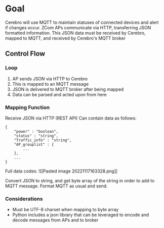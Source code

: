 # Goal
Cerebro will use MQTT to maintain statuses of connected devices and alert if changes occur.
ZCom APs communicate via HTTP, transferring JSON formatted information. 
This JSON data must be received by Cerebro, mapped to MQTT, and received by Cerebro's MQTT broker

## Control Flow
### Loop
1. AP sends JSON via HTTP to Cerebro
2. This is mapped to an MQTT message
3. JSON is delivered to MQTT broker after being mapped
4. Data can be parsed and acted upon from here

### Mapping Function
Receive JSON via HTTP (REST API)
Can contain data as follows:
```
{
	"power" : "boolean",
	"status" : "string",
	"Traffic_info" : "string",
	"AP_grouplist" : {
		...
	},
	...
}
```

Full data codes:
![[Pasted image 20221117163328.png]]

Convert JSON to string, and get byte array of the string in order to add to MQTT message. Format MQTT as usual and send.

### Considerations
- Must be UTF-8 charset when mapping to byte array
- Python includes a json library that can be leveraged to encode and decode messages from APs and to broker